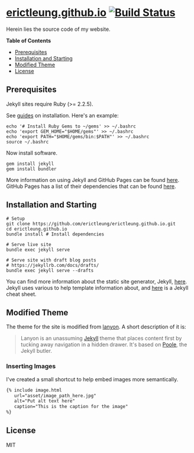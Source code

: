 # [erictleung.github.io](https://erictleung.github.io) [![Build Status](https://travis-ci.org/erictleung/erictleung.github.io.svg?branch=master)](https://travis-ci.org/erictleung/erictleung.github.io)

Herein lies the source code of my website.

**Table of Contents**

- [Prerequisites](#prerequisites)
- [Installation and Starting](#installation-and-starting)
- [Modified Theme](#modified-theme)
- [License](#license)


## Prerequisites

Jekyll sites require Ruby (>= 2.2.5).

See [guides][guides] on installation.  Here's an example:

```shell
echo '# Install Ruby Gems to ~/gems' >> ~/.bashrc
echo 'export GEM_HOME="$HOME/gems"' >> ~/.bashrc
echo 'export PATH="$HOME/gems/bin:$PATH"' >> ~/.bashrc
source ~/.bashrc
```

Now install software.

```shell
gem install jekyll
gem install bundler
```

More information on using Jekyll and GitHub Pages can be found
[here][github_jekyll]. GitHub Pages has a list of their dependencies that can
be found [here][github_prereqs].

[guides]: https://jekyllrb.com/docs/installation/#guides
[github_jekyll]: https://help.github.com/articles/using-jekyll-as-a-static-site-generator-with-github-pages/
[github_prereqs]: https://pages.github.com/versions/


## Installation and Starting

```shell
# Setup
git clone https://github.com/erictleung/erictleung.github.io.git
cd erictleung.github.io
bundle install # Install dependencies

# Serve live site
bundle exec jekyll serve

# Serve site with draft blog posts
# https://jekyllrb.com/docs/drafts/
bundle exec jekyll serve --drafts
```

You can find more information about the static site generator, Jekyll,
[here][jekyll]. Jekyll uses various to help template information about, and
[here][jekyllcheat] is a Jekyll cheat sheet.

[jekyll]: http://jekyllrb.com/docs/home/
[jekyllcheat]: https://learn.cloudcannon.com/jekyll-cheat-sheet/


## Modified Theme

The theme for the site is modified from [lanyon][lanyon]. A short description
of it is:

> Lanyon is an unassuming [Jekyll](http://jekyllrb.com) theme that places
> content first by tucking away navigation in a hidden drawer. It's based on
> [Poole](http://getpoole.com), the Jekyll butler.

[lanyon]: https://github.com/poole/lanyon


### Inserting Images

I've created a small shortcut to help embed images more semantically.

```html
{% include image.html
   url="asset/image_path_here.jpg"
   alt="Put alt text here"
   caption="This is the caption for the image"
%}
```


## License

MIT
